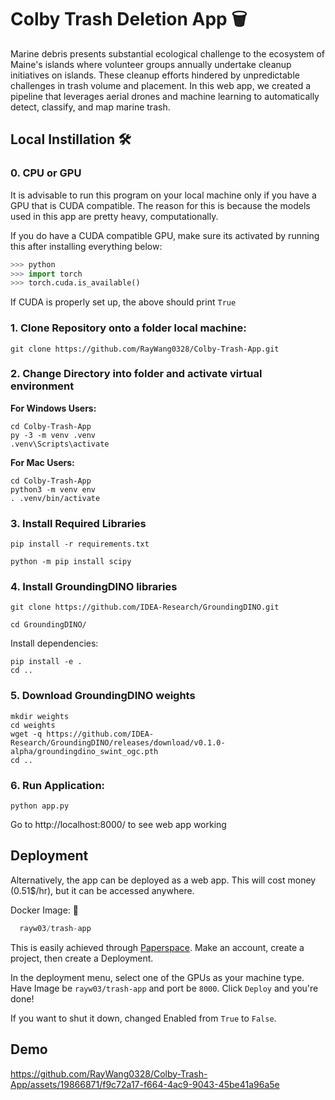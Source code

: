 
# Colby Trash Deletion App 🗑️ 

Marine debris presents substantial ecological challenge to the ecosystem of Maine's islands where volunteer groups annually undertake cleanup initiatives on islands. These cleanup efforts hindered by unpredictable challenges in trash volume and placement. In this web app, we created a pipeline that leverages aerial drones and machine learning to automatically detect, classify, and map marine trash. 

## Local Instillation 🛠️ 

### 0. CPU or GPU
It is advisable to run this program on your local machine only if you have a GPU that is CUDA compatible. The reason for this is because the models used in this app are pretty heavy, computationally. 

If you do have a CUDA compatible GPU, make sure its activated by running this after installing everything below:
```python
>>> python
>>> import torch
>>> torch.cuda.is_available()
```

If CUDA is properly set up, the above should print `True`

### 1. Clone Repository onto a folder local machine:
```
git clone https://github.com/RayWang0328/Colby-Trash-App.git
```
### 2. Change Directory into folder and activate virtual environment

**For Windows Users:**

```
cd Colby-Trash-App
py -3 -m venv .venv
.venv\Scripts\activate
```

**For Mac Users:**

```
cd Colby-Trash-App
python3 -m venv env
. .venv/bin/activate
```

### 3. Install Required Libraries 
```
pip install -r requirements.txt
```
```
python -m pip install scipy
```
### 4. Install GroundingDINO libraries
```
git clone https://github.com/IDEA-Research/GroundingDINO.git
```
```
cd GroundingDINO/
```
Install dependencies:
```
pip install -e .
cd ..
```
### 5. Download GroundingDINO weights
```
mkdir weights
cd weights
wget -q https://github.com/IDEA-Research/GroundingDINO/releases/download/v0.1.0-alpha/groundingdino_swint_ogc.pth
cd ..
```
### 6. Run Application: 
```
python app.py
```

Go to http://localhost:8000/ to see web app working
    
## Deployment

Alternatively, the app can be deployed as a web app. This will cost money (0.51$/hr), but it can be accessed anywhere. 

Docker Image: 🐋
```javascript
  rayw03/trash-app
```
This is easily achieved through [Paperspace](https://www.paperspace.com). Make an account, create a project, then create a Deployment. 

In the deployment menu, select one of the GPUs as your machine type. Have Image be `rayw03/trash-app` and port be `8000`. Click `Deploy` and you're done! 

If you want to shut it down, changed Enabled from `True` to `False`.  

## Demo 

https://github.com/RayWang0328/Colby-Trash-App/assets/19866871/f9c72a17-f664-4ac9-9043-45be41a96a5e




